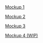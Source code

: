 [Mockup 1](http://codepen.io/ErikAbrahamson/pen/OVZJaM)  

[Mockup 2](http://codepen.io/ErikAbrahamson/pen/GJdRYR)  

[Mockup 3](http://codepen.io/ErikAbrahamson/pen/zGjYMa)  

[Mockup 4 (WIP)](http://codepen.io/ErikAbrahamson/pen/vOjYqY)  
